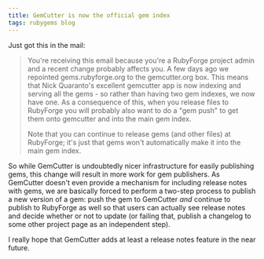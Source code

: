 ```yaml
---
title: GemCutter is now the official gem index
tags: rubygems blog
---
```


Just got this in the mail:

> You're receiving this email because you're a RubyForge project admin and a recent change probably affects you. A few days ago we repointed gems.rubyforge.org to the gemcutter.org box. This means that Nick Quaranto's excellent gemcutter app is now indexing and serving all the gems - so rather than having two gem indexes, we now have one. As a consequence of this, when you release files to RubyForge you will probably also want to do a "gem push" to get them onto gemcutter and into the main gem index.
>
> Note that you can continue to release gems (and other files) at RubyForge; it's just that gems won't automatically make it into the main gem index.

So while GemCutter is undoubtedly nicer infrastructure for easily publishing gems, this change will result in more work for gem publishers. As GemCutter doesn't even provide a mechanism for including release notes with gems, we are basically forced to perform a two-step process to publish a new version of a gem: push the gem to GemCutter _and_ continue to publish to RubyForge as well so that users can actually see release notes and decide whether or not to update (or failing that, publish a changelog to some other project page as an independent step).

I really hope that GemCutter adds at least a release notes feature in the near future.
